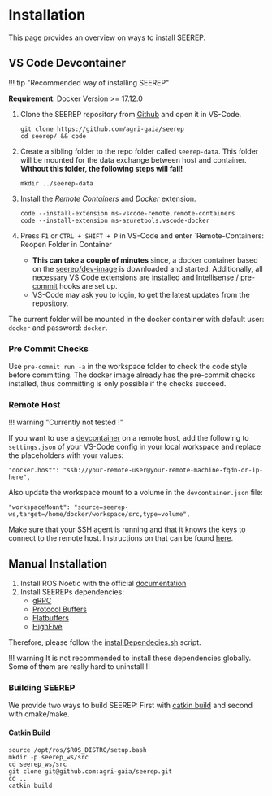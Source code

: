 # Installation

This page provides an overview on ways to install SEEREP.

## VS Code Devcontainer

!!! tip "Recommended way of installing SEEREP"

**Requirement**: Docker Version >= 17.12.0

1. Clone the SEEREP repository from
   [Github](https://github.com/agri-gaia/seerep) and open it in VS-Code.

      ```
      git clone https://github.com/agri-gaia/seerep
      cd seerep/ && code
      ```

2. Create a sibling folder to the repo folder called `seerep-data`. This folder
   will be mounted for the data exchange between host and container. **Without
   this folder, the following steps will fail!**

      ```
      mkdir ../seerep-data
      ```

3. Install the _Remote Containers_ and _Docker_ extension.

      ```
      code --install-extension ms-vscode-remote.remote-containers
      code --install-extension ms-azuretools.vscode-docker
      ```

4. Press `F1` or `CTRL + SHIFT + P` in VS-Code and enter `Remote-Containers:
   Reopen Folder in Container
      - **This can take a couple of minutes** since, a docker container based on
         the [seerep/dev-image](https://hub.docker.com/r/seerep/dev-image) is
         downloaded and started. Additionally, all necessary VS Code extensions
         are installed and Intellisense / [pre-commit](#pre-commit-checks) hooks
         are set up.
      - VS-Code may ask you to login, to get the latest updates from the
        repository.

The current folder will be mounted in the docker container with default user:
`docker` and password: `docker`.

### Pre Commit Checks

   Use `pre-commit run -a` in the workspace folder to check the code style
   before committing. The docker image already has the pre-commit checks
   installed, thus committing is only possible if the checks succeed.

### Remote Host

!!! warning  "Currently not tested !"

If you want to use a
[devcontainer](https://code.visualstudio.com/docs/remote/containers) on a remote
host, add the following to `settings.json` of your VS-Code config in your local
workspace and replace the placeholders with your values:

```
"docker.host": "ssh://your-remote-user@your-remote-machine-fqdn-or-ip-here",
```

Also update the workspace mount to a volume in the `devcontainer.json` file:

```
"workspaceMount": "source=seerep-ws,target=/home/docker/workspace/src,type=volume",
```

Make sure that your SSH agent is running and that it knows the keys to connect
to the remote host. Instructions on that can be found
[here](https://code.visualstudio.com/docs/remote/containers#_using-ssh-keys).

## Manual Installation

1. Install ROS Noetic with the official
   [documentation](http://wiki.ros.org/noetic/Installation)
2. Install SEEREPs dependencies:
      - [gRPC](https://grpc.io/docs/what-is-grpc/introduction/)
      - [Protocol Buffers](https://developers.google.com/protocol-buffers)
      - [Flatbuffers](https://google.github.io/flatbuffers/)
      - [HighFive](https://github.com/BlueBrain/HighFive)

Therefore, please follow the
[installDependecies.sh](https://github.com/agri-gaia/seerep/blob/master/.devcontainer/installDependencies.sh)
script.

!!! warning
    It is not recommended to install these dependencies globally. Some of them are really hard to uninstall !!

### Building SEEREP

We provide two ways to build SEEREP: First with [catkin
build](https://catkin-tools.readthedocs.io/en/latest/verbs/catkin_build.html)
and second with cmake/make.

#### Catkin Build

```
source /opt/ros/$ROS_DISTRO/setup.bash
mkdir -p seerep_ws/src
cd seerep_ws/src
git clone git@github.com:agri-gaia/seerep.git
cd ..
catkin build
```
